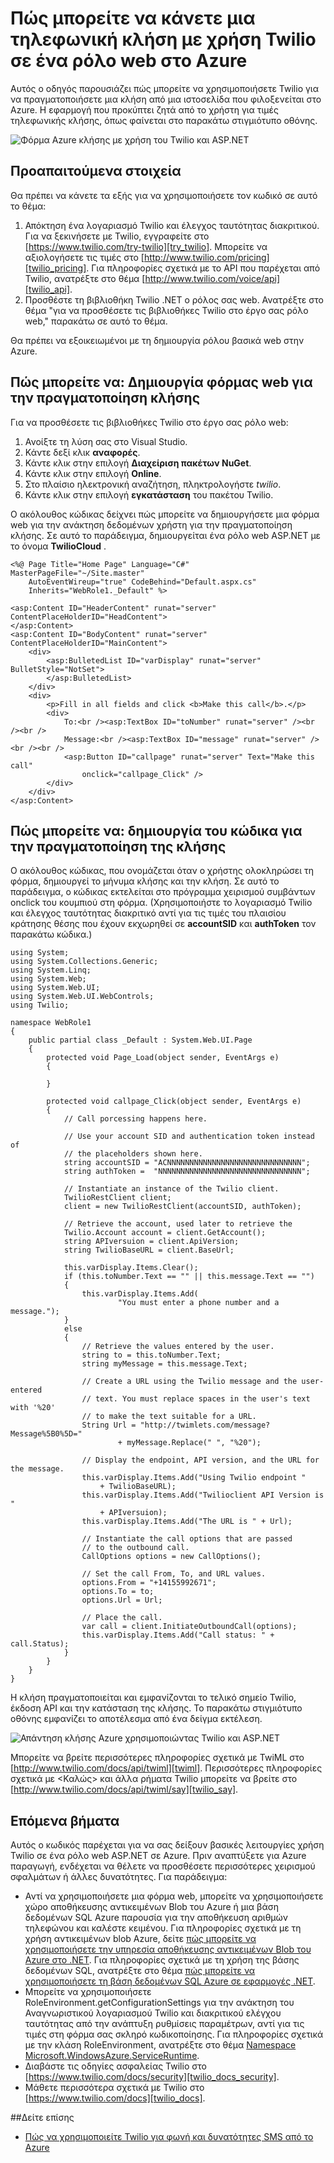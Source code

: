 <properties 
    pageTitle="Πώς μπορείτε να κάνετε μια τηλεφωνική κλήση από Twilio (.NET) | Microsoft Azure" 
    description="Μάθετε πώς να πραγματοποιήσω μια τηλεφωνική κλήση και να στείλετε ένα μήνυμα SMS με την υπηρεσία Twilio API σε Azure. Δείγματα κώδικα γραμμένο σε .NET." 
    services="" 
    documentationCenter=".net" 
    authors="devinrader" 
    manager="timlt" 
    editor=""/>

<tags 
    ms.service="cloud-services" 
    ms.workload="tbd" 
    ms.tgt_pltfrm="na" 
    ms.devlang="dotnet" 
    ms.topic="article" 
    ms.date="05/04/2016" 
    ms.author="microsofthelp@twilio.com"/>




# <a name="how-to-make-a-phone-call-using-twilio-in-a-web-role-on-azure"></a>Πώς μπορείτε να κάνετε μια τηλεφωνική κλήση με χρήση Twilio σε ένα ρόλο web στο Azure

Αυτός ο οδηγός παρουσιάζει πώς μπορείτε να χρησιμοποιήσετε Twilio για να πραγματοποιήσετε μια κλήση από μια ιστοσελίδα που φιλοξενείται στο Azure. Η εφαρμογή που προκύπτει ζητά από το χρήστη για τιμές τηλεφωνικής κλήσης, όπως φαίνεται στο παρακάτω στιγμιότυπο οθόνης.

![Φόρμα Azure κλήσης με χρήση του Twilio και ASP.NET][twilio_dotnet_basic_form]

## <a name="twilio-prereqs"></a>Προαπαιτούμενα στοιχεία

Θα πρέπει να κάνετε τα εξής για να χρησιμοποιήσετε τον κωδικό σε αυτό το θέμα:

1. Απόκτηση ένα λογαριασμό Twilio και έλεγχος ταυτότητας διακριτικού. Για να ξεκινήσετε με Twilio, εγγραφείτε στο [https://www.twilio.com/try-twilio][try_twilio]. Μπορείτε να αξιολογήσετε τις τιμές στο [http://www.twilio.com/pricing][twilio_pricing]. Για πληροφορίες σχετικά με το API που παρέχεται από Twilio, ανατρέξτε στο θέμα [http://www.twilio.com/voice/api][twilio_api].
2. Προσθέστε τη βιβλιοθήκη Twilio .NET ο ρόλος σας web. Ανατρέξτε στο θέμα "για να προσθέσετε τις βιβλιοθήκες Twilio στο έργο σας ρόλο web," παρακάτω σε αυτό το θέμα.

Θα πρέπει να εξοικειωμένοι με τη δημιουργία ρόλου βασικά web στην Azure.

## <a name="howtocreateform"></a>Πώς μπορείτε να: Δημιουργία φόρμας web για την πραγματοποίηση κλήσης

<a id="use_nuget"></a>Για να προσθέσετε τις βιβλιοθήκες Twilio στο έργο σας ρόλο web:

1.  Ανοίξτε τη λύση σας στο Visual Studio.
2.  Κάντε δεξί κλικ **αναφορές**.
3.  Κάντε κλικ στην επιλογή **Διαχείριση πακέτων NuGet**.
4.  Κάντε κλικ στην επιλογή **Online**.
5.  Στο πλαίσιο ηλεκτρονική αναζήτηση, πληκτρολογήστε *twilio*.
6.  Κάντε κλικ στην επιλογή **εγκατάσταση** του πακέτου Twilio.

Ο ακόλουθος κώδικας δείχνει πώς μπορείτε να δημιουργήσετε μια φόρμα web για την ανάκτηση δεδομένων χρήστη για την πραγματοποίηση κλήσης. Σε αυτό το παράδειγμα, δημιουργείται ένα ρόλο web ASP.NET με το όνομα **TwilioCloud** .

    <%@ Page Title="Home Page" Language="C#" MasterPageFile="~/Site.master"
        AutoEventWireup="true" CodeBehind="Default.aspx.cs"
        Inherits="WebRole1._Default" %>

    <asp:Content ID="HeaderContent" runat="server" ContentPlaceHolderID="HeadContent">
    </asp:Content>
    <asp:Content ID="BodyContent" runat="server" ContentPlaceHolderID="MainContent">
        <div>
            <asp:BulletedList ID="varDisplay" runat="server" BulletStyle="NotSet">
            </asp:BulletedList>
        </div>
        <div>
            <p>Fill in all fields and click <b>Make this call</b>.</p>
            <div>
                To:<br /><asp:TextBox ID="toNumber" runat="server" /><br /><br />
                Message:<br /><asp:TextBox ID="message" runat="server" /><br /><br />
                <asp:Button ID="callpage" runat="server" Text="Make this call"
                    onclick="callpage_Click" />
            </div>
        </div>
    </asp:Content>

## <a id="howtocreatecode"></a>Πώς μπορείτε να: δημιουργία του κώδικα για την πραγματοποίηση της κλήσης
Ο ακόλουθος κώδικας, που ονομάζεται όταν ο χρήστης ολοκληρώσει τη φόρμα, δημιουργεί το μήνυμα κλήσης και την κλήση. Σε αυτό το παράδειγμα, ο κώδικας εκτελείται στο πρόγραμμα χειρισμού συμβάντων onclick του κουμπιού στη φόρμα. (Χρησιμοποιήστε το λογαριασμό Twilio και έλεγχος ταυτότητας διακριτικό αντί για τις τιμές του πλαισίου κράτησης θέσης που έχουν εκχωρηθεί σε **accountSID** και **authToken** τον παρακάτω κώδικα.)

    using System;
    using System.Collections.Generic;
    using System.Linq;
    using System.Web;
    using System.Web.UI;
    using System.Web.UI.WebControls;
    using Twilio;

    namespace WebRole1
    {
        public partial class _Default : System.Web.UI.Page
        {
            protected void Page_Load(object sender, EventArgs e)
            {

            }

            protected void callpage_Click(object sender, EventArgs e)
            {
                // Call porcessing happens here.

                // Use your account SID and authentication token instead of
                // the placeholders shown here.
                string accountSID = "ACNNNNNNNNNNNNNNNNNNNNNNNNNNNNNN";
                string authToken =  "NNNNNNNNNNNNNNNNNNNNNNNNNNNNNNNN";

                // Instantiate an instance of the Twilio client.
                TwilioRestClient client;
                client = new TwilioRestClient(accountSID, authToken);

                // Retrieve the account, used later to retrieve the
                Twilio.Account account = client.GetAccount();
                string APIversuion = client.ApiVersion;
                string TwilioBaseURL = client.BaseUrl;

                this.varDisplay.Items.Clear();
                if (this.toNumber.Text == "" || this.message.Text == "")
                {
                    this.varDisplay.Items.Add(
                            "You must enter a phone number and a message.");
                }
                else
                {
                    // Retrieve the values entered by the user.
                    string to = this.toNumber.Text;
                    string myMessage = this.message.Text;

                    // Create a URL using the Twilio message and the user-entered
                    // text. You must replace spaces in the user's text with '%20'
                    // to make the text suitable for a URL.
                    String Url = "http://twimlets.com/message?Message%5B0%5D="
                            + myMessage.Replace(" ", "%20");

                    // Display the endpoint, API version, and the URL for the message.
                    this.varDisplay.Items.Add("Using Twilio endpoint "
                        + TwilioBaseURL);
                    this.varDisplay.Items.Add("Twilioclient API Version is "
                        + APIversuion);
                    this.varDisplay.Items.Add("The URL is " + Url);

                    // Instantiate the call options that are passed
                    // to the outbound call.
                    CallOptions options = new CallOptions();

                    // Set the call From, To, and URL values.                    
                    options.From = "+14155992671";
                    options.To = to;
                    options.Url = Url;

                    // Place the call.
                    var call = client.InitiateOutboundCall(options);
                    this.varDisplay.Items.Add("Call status: " + call.Status);
                }
            }
        }
    }

Η κλήση πραγματοποιείται και εμφανίζονται το τελικό σημείο Twilio, έκδοση API και την κατάσταση της κλήσης. Το παρακάτω στιγμιότυπο οθόνης εμφανίζει το αποτέλεσμα από ένα δείγμα εκτέλεση.

![Απάντηση κλήσης Azure χρησιμοποιώντας Twilio και ASP.NET][twilio_dotnet_basic_form_output]

Μπορείτε να βρείτε περισσότερες πληροφορίες σχετικά με TwiML στο [http://www.twilio.com/docs/api/twiml][twiml]. Περισσότερες πληροφορίες σχετικά με &lt;Καλώς&gt; και άλλα ρήματα Twilio μπορείτε να βρείτε στο [http://www.twilio.com/docs/api/twiml/say][twilio_say].

## <a id="nextsteps"></a>Επόμενα βήματα
Αυτός ο κωδικός παρέχεται για να σας δείξουν βασικές λειτουργίες χρήση Twilio σε ένα ρόλο web ASP.NET σε Azure. Πριν αναπτύξετε για Azure παραγωγή, ενδέχεται να θέλετε να προσθέσετε περισσότερες χειρισμού σφαλμάτων ή άλλες δυνατότητες. Για παράδειγμα:

* Αντί να χρησιμοποιήσετε μια φόρμα web, μπορείτε να χρησιμοποιήσετε χώρο αποθήκευσης αντικειμένων Blob του Azure ή μια βάση δεδομένων SQL Azure παρουσία για την αποθήκευση αριθμών τηλεφώνου και καλέστε κειμένου. Για πληροφορίες σχετικά με τη χρήση αντικειμένων blob Azure, δείτε [πώς μπορείτε να χρησιμοποιήσετε την υπηρεσία αποθήκευσης αντικειμένων Blob του Azure στο .NET][howto_blob_storage_dotnet]. Για πληροφορίες σχετικά με τη χρήση της βάσης δεδομένων SQL, ανατρέξτε στο θέμα [πώς μπορείτε να χρησιμοποιήσετε τη βάση δεδομένων SQL Azure σε εφαρμογές .NET][howto_sql_azure_dotnet].
* Μπορείτε να χρησιμοποιήσετε RoleEnvironment.getConfigurationSettings για την ανάκτηση του Αναγνωριστικού λογαριασμού Twilio και διακριτικού ελέγχου ταυτότητας από την ανάπτυξη ρυθμίσεις παραμέτρων, αντί για τις τιμές στη φόρμα σας σκληρό κωδικοποίησης. Για πληροφορίες σχετικά με την κλάση RoleEnvironment, ανατρέξτε στο θέμα [Namespace Microsoft.WindowsAzure.ServiceRuntime][azure_runtime_ref_dotnet].
* Διαβάστε τις οδηγίες ασφαλείας Twilio στο [https://www.twilio.com/docs/security][twilio_docs_security].
* Μάθετε περισσότερα σχετικά με Twilio στο [https://www.twilio.com/docs][twilio_docs].

##<a name="seealso"></a>Δείτε επίσης
* [Πώς να χρησιμοποιείτε Twilio για φωνή και δυνατότητες SMS από το Azure](twilio-dotnet-how-to-use-for-voice-sms.md)

[twilio_pricing]: http://www.twilio.com/pricing
[try_twilio]: http://www.twilio.com/try-twilio
[twilio_api]: http://www.twilio.com/voice/api
[verify_phone]: https://www.twilio.com/user/account/phone-numbers/verified#

[twilio_dotnet_basic_form]: ./media/partner-twilio-cloud-services-dotnet-phone-call-web-role/WA_twilio_dotnet_basic_form.png
[twilio_dotnet_basic_form_output]: ./media/partner-twilio-cloud-services-dotnet-phone-call-web-role/WA_twilio_dotnet_basic_form_output.png

[twiml]: http://www.twilio.com/docs/api/twiml



[howto_twilio_voice_sms_dotnet]: /develop/net/how-to-guides/twilio/

[howto_blob_storage_dotnet]: https://www.windowsazure.com/develop/net/how-to-guides/blob-storage/

[howto_sql_azure_dotnet]: https://www.windowsazure.com/develop/net/how-to-guides/sql-database/


[twilio_docs_security]: http://www.twilio.com/docs/security
[twilio_docs]: http://www.twilio.com/docs
[twilio_say]: http://www.twilio.com/docs/api/twiml/say


[azure_runtime_ref_dotnet]: http://msdn.microsoft.com/library/windowsazure/microsoft.windowsazure.serviceruntime.aspx
